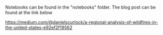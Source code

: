 Notebooks can be found in the "notebooks" folder. The blog post can be found at the link below

https://medium.com/@danielscurlock/a-regional-analysis-of-wildfires-in-the-united-states-e92ef2f19562
